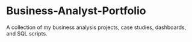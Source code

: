 # Business-Analyst-Portfolio
A collection of my business analysis projects, case studies, dashboards, and SQL scripts.

